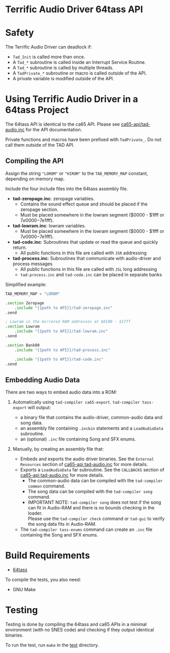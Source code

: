 Terrific Audio Driver 64tass API
================================

Safety
======

The Terrific Audio Driver can deadlock if:

 * `Tad_Init` is called more than once.
 * A `Tad_*` subroutine is called inside an Interrupt Service Routine.
 * A `Tad_*` subroutine is called by multiple threads.
 * A `TadPrivate_*` subroutine or macro is called outside of the API.
 * A private variable is modified outside of the API.



Using Terrific Audio Driver in a 64tass Project
===============================================

The 64tass API is identical to the ca65 API.
Please see [ca65-api/tad-audio.inc](../ca65-api/tad-audio.inc) for the API documentation.

Private functions and macros have been prefixed with `TadPrivate_`.
Do not call them outside of the TAD API.


Compiling the API
-----------------

Assign the string `"LOROM"` or `"HIROM"` to the `TAD_MEMORY_MAP` constant, depending on memory map.

Include the four include files into the 64tass assembly file.
 * **tad-zeropage.inc**: zeropage variables.
    * Contains the sound effect queue and should be placed if the zeropage section.
    * Must be placed somewhere in the lowram segment ($0000 - $1fff or $7e0000-$7e1fff).
 * **tad-lowram.inc**: lowram variables.
    * Must be placed somewhere in the lowram segment ($0000 - $1fff or $7e0000-$7e1fff).
 * **tad-code.inc**: Subroutines that update or read the queue and quickly return.
    * All public functions in this file are called with `JSR` addressing
 * **tad-process.inc**: Subroutines that communicate with audio-driver and process messages
    * All public functions in this file are called with `JSL` long addressing
    * `tad-process.inc` and `tad-code.inc` can be placed in separate banks


Simplified example:

``` asm
TAD_MEMORY_MAP = "LOROM"

.section Zeropage
    .include "{{path to API}}/tad-zeropage.inc"
.send

; Lowram is the mirrored RAM addresses at $0100 - $1fff
.section Lowram
    .include "{{path to API}}/tad-lowram.inc"
.send

.section Bank80
    .include "{{path to API}}/tad-process.inc"

    .include "{{path to API}}/tad-code.inc"
.send
```


Embedding Audio Data
--------------------

There are two ways to embed audio data into a ROM:

1. Automatically using `tad-compiler ca65-export`.
   `tad-compiler tass-export` will output:
    * a binary file that contains the audio-driver, common-audio data and song data.
    * an assembly file containing `.incbin` statements and a `LoadAudioData` subroutine.
    * an (optional) `.inc` file containing Song and SFX enums.

2. Manually, by creating an assembly file that:
   * Embeds and exports the audio driver binaries.
     See the `External Resources` section of [ca65-api tad-audio.inc](../ca65-api/tad-audio.inc) for more details.
   * Exports a `LoadAudioData` far subroutine.
     See the `CALLBACKS` section of [ca65-api tad-audio.inc](../ca65-api/tad-audio.inc) for more details.
      * The common-audio data can be compiled with the `tad-compiler common` command.
      * The song data can be compiled with the `tad-compiler song` command.
      * IMPORTANT NOTE: `tad-compiler song` does not test if the song can fit in Audio-RAM and
        there is no bounds checking in the loader.<br/>
        Please use the `tad-compiler check` command or `tad-gui` to verify the song data fits in
        Audio-RAM.
   * The `tad-compiler tass-enums` command can create an `.inc` file containing the Song and SFX enums.



Build Requirements
==================
 * [64tass](https://tass64.sourceforge.net/)

To compile the tests, you also need:
 * GNU Make


Testing
=======

Testing is done by compiling the 64tass and ca65 APIs in a minimal environment (with no SNES code)
and checking if they output identical binaries.

To run the test, run `make` in the [test](test) directory.


